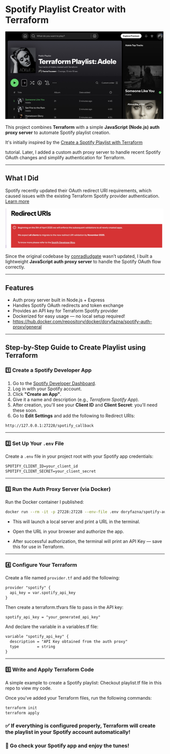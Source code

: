 # Spotify Playlist Creator with Terraform 

<img src="images/playlist.jpg" alt="Preview" width="500" />


This project combines **Terraform** with a simple **JavaScript (Node.js) auth proxy server** to automate Spotify playlist creation.

It's initially inspired by the [Create a Spotify Playlist with Terraform](https://developer.hashicorp.com/terraform/tutorials/community-providers/spotify-playlist) 

tutorial. Later, I added a custom auth proxy server to handle recent Spotify OAuth changes and simplify authentication for Terraform.

---

## What I Did

Spotify recently updated their OAuth redirect URI requirements, which caused issues with the existing Terraform Spotify provider authentication. [Learn more](https://developer.spotify.com/documentation/web-api/concepts/redirect_uri)

<img src="images/redirecturi_policy.jpg" alt="Redirect URI update screenshot" width="500" />

Since the original codebase by [conradludgate](https://github.com/conradludgate/terraform-provider-spotify) wasn’t updated, I built a lightweight **JavaScript auth proxy server** to handle the Spotify OAuth flow correctly.

---

## Features

- Auth proxy server built in Node.js + Express  
- Handles Spotify OAuth redirects and token exchange  
- Provides an API key for Terraform Spotify provider  
- Dockerized for easy usage — no local setup required! 
- https://hub.docker.com/repository/docker/doryfazna/spotify-auth-proxy/general

---

## Step-by-Step Guide to Create Playlist using Terraform

### 1️⃣ Create a Spotify Developer App

1. Go to the [Spotify Developer Dashboard](https://developer.spotify.com/dashboard).
2. Log in with your Spotify account.
3. Click **"Create an App"**.
4. Give it a name and description (e.g., _Terraform Spotify App_).
5. After creation, you'll see your **Client ID** and **Client Secret**: you'll need these soon.
6. Go to **Edit Settings** and add the following to Redirect URIs:

```
http://127.0.0.1:27228/spotify_callback
```


---

### 2️⃣ Set Up Your `.env` File

Create a `.env` file in your project root with your Spotify app credentials:

```env
SPOTIFY_CLIENT_ID=your_client_id
SPOTIFY_CLIENT_SECRET=your_client_secret
```

---

### 3️⃣ Run the Auth Proxy Server (via Docker)

Run the Docker container I published:

```bash
docker run --rm -it -p 27228:27228 --env-file .env doryfazna/spotify-auth-proxy
```
- This will launch a local server and print a URL in the terminal.

- Open the URL in your browser and authorize the app.

- After successful authorization, the terminal will print an API Key — save this for use in Terraform.


---

### 4️⃣ Configure Your Terraform

Create a file named `provider.tf` and add the following:

```hcl
provider "spotify" {
  api_key = var.spotify_api_key
}
```

Then create a terraform.tfvars file to pass in the API key:

```
spotify_api_key = "your_generated_api_key"
```
And declare the variable in a variables.tf file:

```
variable "spotify_api_key" {
  description = "API Key obtained from the auth proxy"
  type        = string
}
```

---

### 5️⃣ Write and Apply Terraform Code

A simple example to create a Spotify playlist: Checkout playlist.tf file in this repo to view my code.

Once you've added your Terraform files, run the following commands:
```
terraform init
terraform apply
```

### ✅ If everything is configured properly, Terraform will create the playlist in your Spotify account automatically!

### 🎵 Go check your Spotify app and enjoy the tunes!